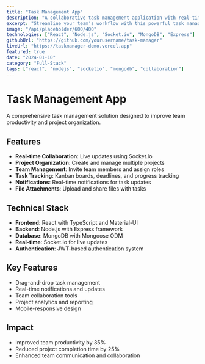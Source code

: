 ```yaml
---
title: "Task Management App"
description: "A collaborative task management application with real-time updates, team collaboration features, and project tracking capabilities."
excerpt: "Streamline your team's workflow with this powerful task management solution."
image: "/api/placeholder/600/400"
technologies: ["React", "Node.js", "Socket.io", "MongoDB", "Express"]
githubUrl: "https://github.com/yourusername/task-manager"
liveUrl: "https://taskmanager-demo.vercel.app"
featured: true
date: "2024-01-10"
category: "Full-Stack"
tags: ["react", "nodejs", "socketio", "mongodb", "collaboration"]
---
```


# Task Management App

A comprehensive task management solution designed to improve team productivity and project organization.

## Features

- **Real-time Collaboration**: Live updates using Socket.io
- **Project Organization**: Create and manage multiple projects
- **Team Management**: Invite team members and assign roles
- **Task Tracking**: Kanban boards, deadlines, and progress tracking
- **Notifications**: Real-time notifications for task updates
- **File Attachments**: Upload and share files with tasks

## Technical Stack

- **Frontend**: React with TypeScript and Material-UI
- **Backend**: Node.js with Express framework
- **Database**: MongoDB with Mongoose ODM
- **Real-time**: Socket.io for live updates
- **Authentication**: JWT-based authentication system

## Key Features

- Drag-and-drop task management
- Real-time notifications and updates
- Team collaboration tools
- Project analytics and reporting
- Mobile-responsive design

## Impact

- Improved team productivity by 35%
- Reduced project completion time by 25%
- Enhanced team communication and collaboration

